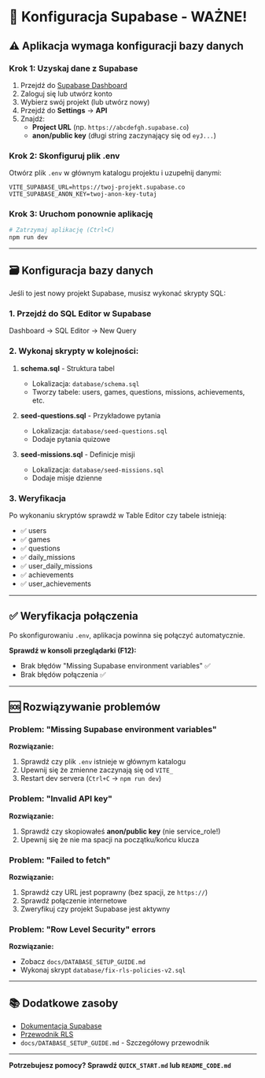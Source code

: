 # 🔧 Konfiguracja Supabase - WAŻNE!

## ⚠️ Aplikacja wymaga konfiguracji bazy danych

### Krok 1: Uzyskaj dane z Supabase

1. Przejdź do [Supabase Dashboard](https://app.supabase.com)
2. Zaloguj się lub utwórz konto
3. Wybierz swój projekt (lub utwórz nowy)
4. Przejdź do **Settings** → **API**
5. Znajdź:
   - **Project URL** (np. `https://abcdefgh.supabase.co`)
   - **anon/public key** (długi string zaczynający się od `eyJ...`)

### Krok 2: Skonfiguruj plik .env

Otwórz plik `.env` w głównym katalogu projektu i uzupełnij danymi:

```env
VITE_SUPABASE_URL=https://twoj-projekt.supabase.co
VITE_SUPABASE_ANON_KEY=twoj-anon-key-tutaj
```

### Krok 3: Uruchom ponownie aplikację

```bash
# Zatrzymaj aplikację (Ctrl+C)
npm run dev
```

---

## 🗃️ Konfiguracja bazy danych

Jeśli to jest nowy projekt Supabase, musisz wykonać skrypty SQL:

### 1. Przejdź do SQL Editor w Supabase
Dashboard → SQL Editor → New Query

### 2. Wykonaj skrypty w kolejności:

1. **schema.sql** - Struktura tabel
   - Lokalizacja: `database/schema.sql`
   - Tworzy tabele: users, games, questions, missions, achievements, etc.

2. **seed-questions.sql** - Przykładowe pytania
   - Lokalizacja: `database/seed-questions.sql`
   - Dodaje pytania quizowe

3. **seed-missions.sql** - Definicje misji
   - Lokalizacja: `database/seed-missions.sql`
   - Dodaje misje dzienne

### 3. Weryfikacja

Po wykonaniu skryptów sprawdź w Table Editor czy tabele istnieją:
- ✅ users
- ✅ games
- ✅ questions
- ✅ daily_missions
- ✅ user_daily_missions
- ✅ achievements
- ✅ user_achievements

---

## ✅ Weryfikacja połączenia

Po skonfigurowaniu `.env`, aplikacja powinna się połączyć automatycznie.

**Sprawdź w konsoli przeglądarki (F12):**
- Brak błędów "Missing Supabase environment variables" ✅
- Brak błędów połączenia ✅

---

## 🆘 Rozwiązywanie problemów

### Problem: "Missing Supabase environment variables"
**Rozwiązanie:**
1. Sprawdź czy plik `.env` istnieje w głównym katalogu
2. Upewnij się że zmienne zaczynają się od `VITE_`
3. Restart dev servera (`Ctrl+C` → `npm run dev`)

### Problem: "Invalid API key"
**Rozwiązanie:**
1. Sprawdź czy skopiowałeś **anon/public key** (nie service_role!)
2. Upewnij się że nie ma spacji na początku/końcu klucza

### Problem: "Failed to fetch"
**Rozwiązanie:**
1. Sprawdź czy URL jest poprawny (bez spacji, ze `https://`)
2. Sprawdź połączenie internetowe
3. Zweryfikuj czy projekt Supabase jest aktywny

### Problem: "Row Level Security" errors
**Rozwiązanie:**
- Zobacz `docs/DATABASE_SETUP_GUIDE.md`
- Wykonaj skrypt `database/fix-rls-policies-v2.sql`

---

## 📚 Dodatkowe zasoby

- [Dokumentacja Supabase](https://supabase.com/docs)
- [Przewodnik RLS](https://supabase.com/docs/guides/auth/row-level-security)
- `docs/DATABASE_SETUP_GUIDE.md` - Szczegółowy przewodnik

---

**Potrzebujesz pomocy? Sprawdź `QUICK_START.md` lub `README_CODE.md`**
